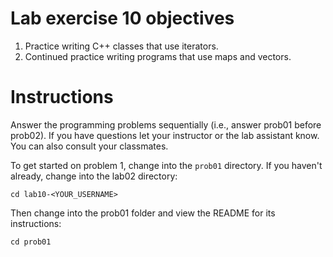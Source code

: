 # Lab exercise 10 objectives
1. Practice writing C++ classes that use iterators.
2. Continued practice writing programs that use maps and vectors.

# Instructions
Answer the programming problems sequentially (i.e., answer prob01 before prob02). 
If you have questions let your instructor or the lab assistant know. You can also consult your classmates.

To get started on problem 1, change into the `prob01` directory. If you haven't already, change into the lab02 directory:
```
cd lab10-<YOUR_USERNAME>
```

Then change into the prob01 folder and view the README for its instructions:
```
cd prob01
```
